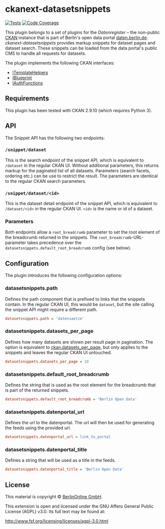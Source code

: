 # ckanext-datasetsnippets

[![Tests](https://github.com/berlinonline/ckanext-datasetsnippets/actions/workflows/test.yml/badge.svg?branch=master)](https://github.com/berlinonline/ckanext-datasetsnippets/actions)
[![Code Coverage](https://codecov.io/github/berlinonline/ckanext-datasetsnippets/coverage.svg?branch=master)](http://codecov.io/github/berlinonline/ckanext-datasetsnippets?branch=master)

This plugin belongs to a set of plugins for the _Datenregister_ – the non-public [CKAN](https://ckan.org) instance that is part of Berlin's open data portal [daten.berlin.de](https://daten.berlin.de).
_ckanext-datasetsnippets_ provides markup snippets for dataset pages and dataset search.
These snippets can be loaded from the data portal's public CMS to handle all requests for datasets.

The plugin implements the following CKAN interfaces:

- [ITemplateHelpers](http://docs.ckan.org/en/latest/extensions/plugin-interfaces.html#ckan.plugins.interfaces.ITemplateHelpers)
- [IBlueprint](http://docs.ckan.org/en/latest/extensions/plugin-interfaces.html#ckan.plugins.interfaces.IBlueprint)
- [IAuthFunctions](http://docs.ckan.org/en/latest/extensions/plugin-interfaces.html#ckan.plugins.interfaces.IAuthFunctions)

## Requirements

This plugin has been tested with CKAN 2.9.10 (which requires Python 3).

## API

The Snippet API has the following two endpoints:

### `/snippet/dataset`

This is the search endpoint of the snippet API, which is equivalent to `/dataset` in the regular CKAN UI.
Without additional parameters, this returns markup for the paginated list of all datasets.
Parameters (search facets, ordering etc.) can be use to restrict the result.
The parameters are identical to the regular CKAN search parameters.

### `/snippet/dataset/<id>`

This is the dataset detail endpoint of the snippet API, which is equivalent to `/dataset/<id>` in the regular CKAN UI. 
`<id>` is the name or id of a dataset.

### Parameters

Both endpoints allow a `root_breadcrumb` parameter to set the root element of the breadcrumb returned in the snippets.
The `root_breadcrumb`-URL-parameter takes precedence over the `datasetsnippets.default_root_breadcrumb` config (see below).

## Configuration

The plugin introduces the following configuration options:

### datasetsnippets.path

Defines the path component that is prefixed to links that the snippets contain.
In the regular CKAN UI, this would be `dataset`, but the site calling the snippet API might require a different path.

```ini
datasetsnippets.path = 'datensaetze'
```

### datasetsnippets.datasets_per_page

Defines how many datasets are shown per result page in pagination.
The option is equivalent to [ckan.datasets_per_page](https://docs.ckan.org/en/2.9/maintaining/configuration.html#ckan-datasets-per-page), but only applies to the snippets and leaves the regular CKAN UI untouched.

```ini
datasetsnippets.datasets_per_page = 10
```

### datasetsnippets.default_root_breadcrumb

Defines the string that is used as the root element for the breadcrumb that is part of the returned snippets.

```ini
datasetsnippets.default_root_breadcrumb = 'Berlin Open Data'
```

### datasetsnippets.datenportal_url

Defines the url to the datenportal. The url will then be used for generating the feeds using the provided url.

```ini
datasetsnippets.datenportal_url = link_to_portal
```

### datasetsnippets.datenportal_title

Defines a string that will be used as a title in the feeds.

```ini
datasetsnippets.datenportal_title = 'Berlin Open Data'
```

## License

This material is copyright © [BerlinOnline GmbH](https://www.berlinonline.net/).

This extension is open and licensed under the GNU Affero General Public License (AGPL) v3.0.
Its full text may be found at:

http://www.fsf.org/licensing/licenses/agpl-3.0.html

